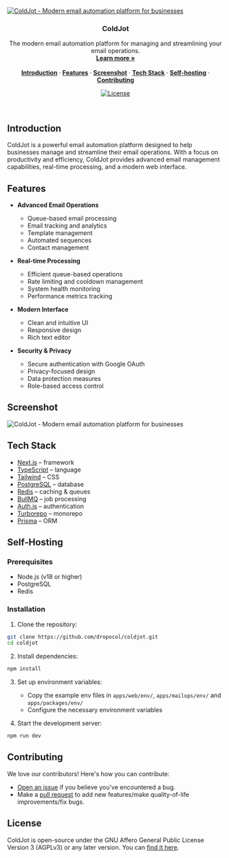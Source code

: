 <a href="https://coldjot.com">
  <img alt="ColdJot - Modern email automation platform for businesses" src="https://app.coldjot.com/images/screenshot/github.png">
</a>

<h3 align="center">ColdJot</h3>

<p align="center">
    The modern email automation platform for managing and streamlining your email operations.
    <br />
    <a href="https://coldjot.com"><strong>Learn more »</strong></a>
    <br />
    <br />
    <a href="#introduction"><strong>Introduction</strong></a> ·
    <a href="#features"><strong>Features</strong></a> ·
    <a href="#screenshot"><strong>Screenshot</strong></a> ·
    <a href="#tech-stack"><strong>Tech Stack</strong></a> ·
    <a href="#self-hosting"><strong>Self-hosting</strong></a> ·
    <a href="#contributing"><strong>Contributing</strong></a>
</p>

<p align="center">
  <a href="https://github.com/dropocol/coldjot/blob/main/LICENSE.md">
    <img src="https://img.shields.io/badge/license-AGPL--v3-orange" alt="License" />
  </a>
</p>

<br/>

## Introduction

ColdJot is a powerful email automation platform designed to help businesses manage and streamline their email operations. With a focus on productivity and efficiency, ColdJot provides advanced email management capabilities, real-time processing, and a modern web interface.

## Features

- **Advanced Email Operations**

  - Queue-based email processing
  - Email tracking and analytics
  - Template management
  - Automated sequences
  - Contact management

- **Real-time Processing**

  - Efficient queue-based operations
  - Rate limiting and cooldown management
  - System health monitoring
  - Performance metrics tracking

- **Modern Interface**

  - Clean and intuitive UI
  - Responsive design
  - Rich text editor

- **Security & Privacy**
  - Secure authentication with Google OAuth
  - Privacy-focused design
  - Data protection measures
  - Role-based access control

## Screenshot

<img alt="ColdJot - Modern email automation platform for businesses" src="https://app.coldjot.com/images/screenshot/app.png">

## Tech Stack

- [Next.js](https://nextjs.org/) – framework
- [TypeScript](https://www.typescriptlang.org/) – language
- [Tailwind](https://tailwindcss.com/) – CSS
- [PostgreSQL](https://www.postgresql.org/) – database
- [Redis](https://redis.io/) – caching & queues
- [BullMQ](https://docs.bullmq.io/) – job processing
- [Auth.js](https://authjs.dev) – authentication
- [Turborepo](https://turbo.build/repo) – monorepo
- [Prisma](https://www.prisma.io/) – ORM

## Self-Hosting

### Prerequisites

- Node.js (v18 or higher)
- PostgreSQL
- Redis

### Installation

1. Clone the repository:

```bash
git clone https://github.com/dropocol/coldjot.git
cd coldjot
```

2. Install dependencies:

```bash
npm install
```

3. Set up environment variables:

   - Copy the example env files in `apps/web/env/`, `apps/mailops/env/` and `apps/packages/env/`
   - Configure the necessary environment variables

4. Start the development server:

```bash
npm run dev
```

## Contributing

We love our contributors! Here's how you can contribute:

- [Open an issue](https://github.com/dropocol/coldjot/issues) if you believe you've encountered a bug.
- Make a [pull request](https://github.com/dropocol/coldjot/pull) to add new features/make quality-of-life improvements/fix bugs.

## License

ColdJot is open-source under the GNU Affero General Public License Version 3 (AGPLv3) or any later version. You can [find it here](https://github.com/dropocol/coldjot/blob/main/LICENSE.md).
